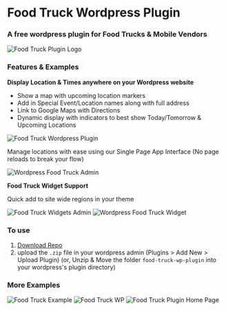 # Food Truck Wordpress Plugin
### A free wordpress plugin for Food Trucks & Mobile Vendors

![Food Truck Plugin Logo](https://user-images.githubusercontent.com/1904774/30884316-f74f7774-a2c3-11e7-81df-ead6b0e50784.png)

### Features & Examples

**Display Location & Times anywhere on your Wordpress website**

- Show a map with upcoming location markers
- Add in Special Event/Location names along with full address
- Link to Google Maps with Directions
- Dynamic display with indicators to best show Today/Tomorrow & Upcoming Locations

![Food Truck Wordpress Plugin](https://user-images.githubusercontent.com/1904774/30882833-272448a8-a2bf-11e7-9a74-ed08bf303756.png)

Manage locations with ease using our Single Page App Interface (No page reloads to break your flow)

![Wordpress Food Truck Admin](https://user-images.githubusercontent.com/1904774/30839233-68962026-a225-11e7-9cf8-e28e0642128c.png)

**Food Truck Widget Support**

Quick add to site wide regions in your theme

![Food Truck Widgets Admin](https://user-images.githubusercontent.com/1904774/30883765-152fe7e4-a2c2-11e7-8a1c-b7ab03aa9624.png)
![Wordpress Food Truck Widget](https://user-images.githubusercontent.com/1904774/30883853-6287cd7c-a2c2-11e7-90ea-2c356472dddc.png)

### To use

1. [Download Repo](https://github.com/paulcollett/food-truck-wp-plugin/archive/master.zip)
2. upload the `.zip` file in your wordpress admin (Plugins > Add New > Upload Plugin)
   (or, Unzip & Move the folder `food-truck-wp-plugin` into your wordpress's plugin directory)

### More Examples

![Food Truck Example](https://user-images.githubusercontent.com/1904774/30882909-62756018-a2bf-11e7-81bb-b118054050ca.png)
![Food Truck WP](https://user-images.githubusercontent.com/1904774/30883471-1b9dc69c-a2c1-11e7-9029-f8468ab9036f.png)
![Food Truck Plugin Home Page](https://user-images.githubusercontent.com/1904774/30884182-77796fdc-a2c3-11e7-871e-ac85dfbc674e.png)
